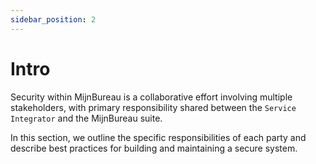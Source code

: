 ```yaml
---
sidebar_position: 2
---
```


# Intro

Security within MijnBureau is a collaborative effort involving multiple stakeholders, with primary responsibility shared between the `Service Integrator` and the MijnBureau suite.

In this section, we outline the specific responsibilities of each party and describe best practices for building and maintaining a secure system.
